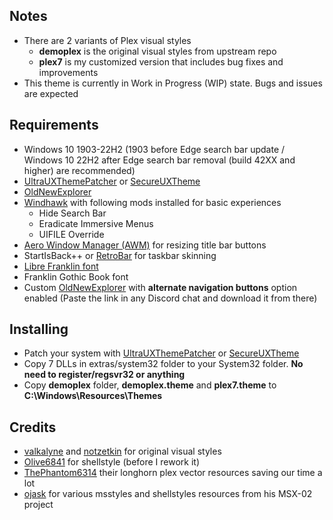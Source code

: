 ## Notes
- There are 2 variants of Plex visual styles
	- **demoplex** is the original visual styles from upstream repo
	- **plex7** is my customized version that includes bug fixes and improvements
- This theme is currently in Work in Progress (WIP) state. Bugs and issues are expected
## Requirements
- Windows 10 1903-22H2 (1903 before Edge search bar update / Windows 10 22H2 after Edge search bar removal (build 42XX and higher) are recommended)
- [UltraUXThemePatcher](https://mhoefs.eu/software_uxtheme.php?lang=en) or [SecureUXTheme](https://github.com/namazso/SecureUxTheme)
- [OldNewExplorer](https://msfn.org/board/topic/170375-oldnewexplorer-119/)
- [Windhawk](https://windhawk.net/) with following mods installed for basic experiences
	- Hide Search Bar
	- Eradicate Immersive Menus
	- UIFILE Override
- [Aero Window Manager (AWM)](https://github.com/Dulappy/aero-window-manager) for resizing title bar buttons
- StartIsBack++ or [RetroBar](https://github.com/dremin/RetroBar) for taskbar skinning
- [Libre Franklin font](https://fonts.google.com/specimen/Libre+Franklin)
- Franklin Gothic Book font
- Custom [OldNewExplorer](https://cdn.discordapp.com/attachments/1274869087650058314/1297199936336822355/OldNewExplorer_plex.zip) with **alternate navigation buttons** option enabled 
(Paste the link in any Discord chat and download it from there)
## Installing
- Patch your system with [UltraUXThemePatcher](https://mhoefs.eu/software_uxtheme.php?lang=en) or [SecureUXTheme](https://github.com/namazso/SecureUxTheme)
- Copy 7 DLLs in extras/system32 folder to your System32 folder. **No need to register/regsvr32 or anything**
- Copy **demoplex** folder, **demoplex.theme** and **plex7.theme** to **C:\Windows\Resources\Themes**
## Credits
- [valkalyne](https://github.com/valkalyne) and [notzetkin](https://github.com/notzetkin) for original visual styles
- [Olive6841](https://github.com/Olive6841) for shellstyle (before I rework it)
- [ThePhantom6314](https://github.com/ThePhantom6314) their longhorn plex vector resources saving our time a lot
- [ojask](https://github.com/ojask) for various msstyles and shellstyles resources from his MSX-02 project
